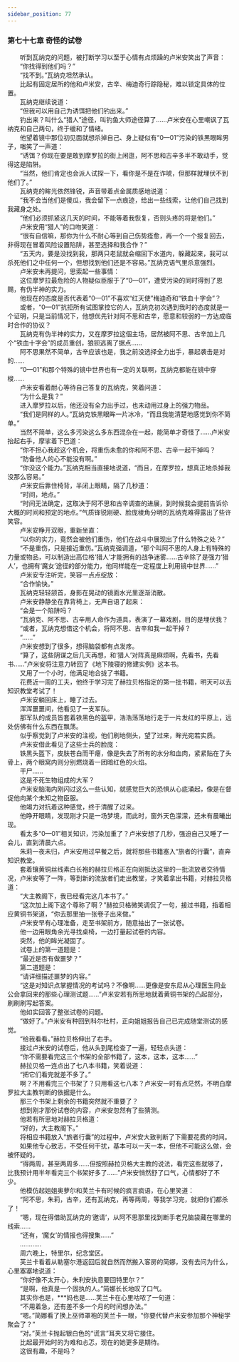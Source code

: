 ```yaml
---
sidebar_position: 77
---
```

### 第七十七章 奇怪的试卷  


　　听到瓦纳克的问题，被打断学习以至于心情有点烦躁的卢米安笑出了声音：  
　　“你找得到他们吗？”  
　　“找不到。”瓦纳克坦然承认。  
　　比起有固定居所的他和卢米安，古辛、梅迪奇行踪隐秘，难以锁定具体的位置。  
　　瓦纳克继续说道：  
　　“但我可以用自己为诱饵把他们钓出来。”  
　　钓出来？叫什么“猎人”途径，叫钓鱼大师途径算了……卢米安在心里嘲讽了瓦纳克和自己两句，终于缓和了情绪。  
　　他望着镜中那位初见面就想杀掉自己、身上疑似有“0—01”污染的铁黑眼眸男子，嗤笑了一声道：  
　　“诱饵？你现在要是敢到摩罗拉的街上闲逛，阿不思和古辛多半不敢动手，觉得这是陷阱。  
　　“当然，他们肯定也会派人试探一下，看你是不是在诈唬，但那样就埋伏不到他们了。”  
　　瓦纳克的眸光依然锋锐，声音带着点金属质感地说道：  
　　“我不会当他们是傻瓜，我会留下一点痕迹，给出一些线索，让他们自己找到我藏身之处。  
　　“他们必须抓紧这几天的时间，不能等着我恢复，否则头疼的将是他们。”  
　　卢米安用“猎人”的口吻笑道：  
　　“很有自信嘛，那你为什么不耐心等到自己伤势痊愈，再一个一个报复回去，非得现在冒着风险设置陷阱，甚至选择和我合作？”  
　　“五天内，要是没找到我，那两只老鼠就会缩回下水道内，躲藏起来，我可以杀死他们之中任何一个，但想找到他们还是不容易。”瓦纳克语气里杀意强烈。  
　　卢米安未再提问，思索起一些事情：  
　　这位摩罗拉最危险的人物疑似臣服于了“0—01”，遭受污染的同时得到了恩赐，有伪半神的实力。  
　　他现在的态度是否代表着“0—01”不喜欢“红天使”梅迪奇和“铁血十字会”？  
　　或者，“0—01”抗拒所有试图掌控它的人，瓦纳克初次遇到我时的态度就是一个证明，只是当前情况下，他想优先针对阿不思和古辛，愿意和较弱的一方达成临时合作的协议？  
　　瓦纳克有伪半神的实力，又在摩罗拉这個主场，居然被阿不思、古辛加上几个“铁血十字会”的成员重创，狼狈逃离了据点……  
　　阿不思果然不简单，古辛应该也是，我之前没选择全力出手，暴起袭击是对的……  
　　“0—01”和那个特殊的镜中世界也有一定的关联啊，瓦纳克都能在镜中穿梭……  
　　卢米安看着耐心等待自己答复的瓦纳克，笑着问道：  
　　“为什么是我？”  
　　进入摩罗拉以后，他还没有全力出手过，也未动用过身上的强力物品。  
　　“我们是同样的人。”瓦纳克铁黑眼眸一片冰冷，“而且我能清楚地感觉到你不简单。”  
　　当然不简单，这么多污染这么多东西混杂在一起，能简单才奇怪了……卢米安抬起右手，摩挲着下巴道：  
　　“你不担心我趁这个机会，将重伤未愈的你和阿不思、古辛一起干掉吗？  
　　“防备他人的心不能没有啊。”  
　　“你没这个能力。”瓦纳克相当直接地说道，“而且，在摩罗拉，想真正地杀掉我没那么容易。”  
　　卢米安后靠住椅背，半闭上眼睛，隔了几秒道：  
　　“时间，地点。”  
　　“时间无法确定，这取决于阿不思和古辛调查的进展，到时候我会提前告诉伱大概的时间和预定的地点。”气质锋锐刚硬、脸庞棱角分明的瓦纳克难得露出了些许笑容。  
　　卢米安睁开双眼，重新坐直：  
　　“以你的实力，竟然会被他们重伤，他们在战斗中展现出了什么特殊之处？”  
　　“不是重伤，只是接近重伤。”瓦纳克强调道，“那个叫阿不思的人身上有特殊的力量或物品，可以制造出高位格‘猎人’才能拥有的战争迷雾……古辛除了是强力‘猎人’，也拥有‘魔女’途径的部分能力，他同样能在一定程度上利用镜中世界……”  
　　卢米安专注听完，笑容一点点绽放：  
　　“合作愉快。”  
　　瓦纳克轻轻颔首，身影在晃动的镜面水光里逐渐消散。  
　　卢米安静静坐在靠背椅上，无声自语了起来：  
　　“会是一个陷阱吗？  
　　“瓦纳克、阿不思、古辛用人命作为道具，表演了一幕戏剧，目的是埋伏我？  
　　“或者，瓦纳克想借这个机会，将阿不思、古辛和我一起干掉？  
　　“……”  
　　卢米安想到了很多，想得脑袋都有点发疼。  
　　“算了，这些阴谋之后几天再想，和‘猎人’对阵真是麻烦啊，先看书，先看书……”卢米安将注意力转回了《地下陵寝的修建实例》这本书。  
　　又用了一个小时，他满足地合拢了书籍。  
　　花费近一周的工夫，他终于学习完了赫拉贝格指定的第一批书籍，明天可以去知识教堂考试了！  
　　卢米安躺回床上，睡了过去。  
　　浑浑噩噩间，他看见了一支军队。  
　　那军队的成员皆套着铁黑色的盔甲，浩浩荡荡地行走于一片发红的平原上，远处仿佛有什么东西在飘荡。  
　　似乎察觉到了卢米安的注视，他们刷地侧头，望了过来，眸光宛若实质。  
　　卢米安借此看见了这些士兵的脸庞：  
　　铁黑头盔下，皮肤苍白而干瘪，像是失去了所有的水分和血肉，紧紧贴在了头骨上，两个眼窝内则分别燃烧着一团暗红色的火焰。  
　　干尸……  
　　这是不死生物组成的大军？  
　　卢米安脑海内刚闪过这么一些认知，就感觉巨大的恐惧从心底涌起，像是在督促他向某个未知之物臣服。  
　　他竭力对抗着这种感觉，终于清醒了过来。  
　　他睁开眼睛，发现刚才只是一场梦境，而此时，窗外天色濛濛，还未有晨曦出现。  
　　看太多“0—01”相关知识，污染加重了？卢米安想了几秒，强迫自己又睡了一会儿，直到清晨六点。  
　　朱莉一夜未归，卢米安用过早餐之后，就将那些书籍塞入“旅者的行囊”，直奔知识教堂。  
　　套着镶黄铜丝线素白长袍的赫拉贝格正在向刚抵达这里的一批流放者交待情况，卢米安等了一阵，等到新的流放者们走出教堂，才笑着拿出书籍，对赫拉贝格道：  
　　“大主教阁下，我已经看完这几本书了。”  
　　“这次加上阁下这个尊称了啊？”赫拉贝格微笑调侃了一句，接过书籍，指着相应黄铜书架道，“你去那里抽一张卷子出来做。”  
　　卢米安早有心理准备，走至书架前方，随意抽出了一张试卷。  
　　他一边用眼角余光寻找桌椅，一边打量起试卷的内容。  
　　突然，他的眸光凝固了。  
　　试卷上的第一道题是：  
　　“最近是否有做噩梦？”  
　　第二道题是：  
　　“请详细描述噩梦的内容。”  
　　“这是对知识点掌握情况的考试吗？不像啊……更像是安东尼从心理医生同业公会拿回来的那些心理测试题……”卢米安若有所思地就着黄铜书架的凸起部分，刷刷刷写起答案。  
　　他如实回答了整张试卷的问题。  
　　“做好了。”卢米安有种回到科尔杜村，正向姐姐报告自己已完成随堂测试的感觉。  
　　“给我看看。”赫拉贝格伸出了右手。  
　　接过卢米安的试卷后，他从头到尾检查了一遍，轻轻点头道：  
　　“你不需要看完这三个书架的全部书籍了，这本，这本，这本……”  
　　赫拉贝格一连点出了七八本书籍，笑着说道：  
　　“把它们看完就差不多了。”  
　　啊？不用看完三个书架了？只用看这七八本？卢米安一时有点茫然，不明白摩罗拉大主教判断的依据是什么。  
　　那三个书架上剩余的书籍突然就不重要了？  
　　想到刚才那份试卷的内容，卢米安忽然有了些猜测。  
　　他若有所思地对赫拉贝格道：  
　　“好的，大主教阁下。”  
　　将相应书籍放入“旅者行囊”的过程中，卢米安大致判断了下需要花费的时间。  
　　如果他专心致志，不受任何干扰，基本可以一天一本，但他不可能这么做，会被怀疑的。  
　　“得两周，甚至两周多……但按照赫拉贝格大主教的说法，看完这些就够了，比我预计用半年看完三个书架好多了……”卢米安悄然舒了口气，心情都好了不少。  
　　他模仿起姐姐奥萝尔和芙兰卡有时候的疯言疯语，在心里笑道：  
　　“阿不思，朱莉，古辛，还有瓦纳克，再等两周，等我学习完，就把你们都杀了！  
　　“嗯，现在得借助瓦纳克的‘邀请’，从阿不思那里找到断手老兄脑袋藏在哪里的线索……  
　　“还有，‘魔女’的情报也得搜集……”  
　　…………  
　　周六晚上，特里尔，纪念堂区。  
　　芙兰卡看着从勒塞尔港返回后就自然而然搬入客房的简娜，没有去问为什么，心里塞塞地说道：  
　　“你好像不太开心，朱利安执意要回特里尔？”  
　　“是啊，他真是一个固执的人。”简娜长长地叹了口气。  
　　其实你也是，***妈也是……芙兰卡在心里咕哝了一句道：  
　　“不用着急，还有差不多一个月的时间想办法。”  
　　“嗯。”简娜看了换上巫师罩袍的芙兰卡一眼，“你要代替卢米安参加那个神秘学聚会了？”  
　　“对。”芙兰卡抛起银白色的“谎言”耳夹又将它接住。  
　　比起最开始时的为难和忐忑，现在的她更多是期待。  
　　这很有趣，不是吗？  
